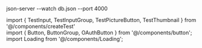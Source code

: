 json-server --watch db.json --port 4000 <br />

import { TestInput, TestInputGroup, TestPictureButton, TestThumbnail } from '@/components/createTest' <br />
import { Button, ButtonGroup, OAuthButton } from '@/components/button'; <br />
import Loading from '@/components/Loading'; <br />
